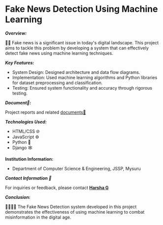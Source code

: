 # **Fake News Detection Using Machine Learning**

***Overview:***

📰🚫 Fake news is a significant issue in today's digital landscape. This project aims to tackle this problem by developing a system that can effectively detect fake news using machine learning techniques.

***Key Features:***
- System Design: Designed architecture and data flow diagrams.
- Implementation: Used machine learning algorithms and Python libraries for dataset preprocessing and classification.
- Testing: Ensured system functionality and accuracy through rigorous testing.

***Document📁:***

Project reports and related [documents📄](https://drive.google.com/file/d/1LQZDPBiEmd4aYmmc1j1u7ksAM-XfVGhB/view?usp=drive_link)


***Technologies Used:***
- HTML/CSS 🌐
- JavaScript ⚙️
- Python 🐍
- Django 🕸️

**Institution Information:**
- Department of Computer Science & Engineering, JSSP, Mysuru

***Contact Information 📧***

For inquiries or feedback, please contact **[Harsha G](mailto:harshag3106@gmail.com)**

***Conclusion:***

👨‍💻👩‍💻 The Fake News Detection system developed in this project demonstrates the effectiveness of using machine learning to combat misinformation in the digital age.
